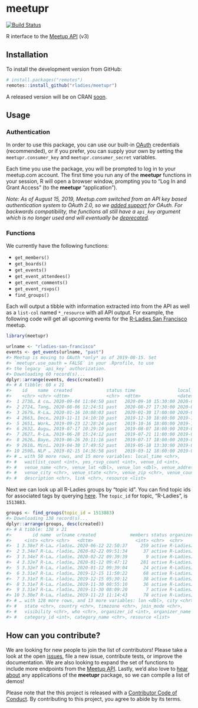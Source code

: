 
<!-- README.md is generated from README.Rmd. Please edit the Rmd file -->

# meetupr

[![Build
Status](https://travis-ci.org/rladies/meetupr.svg?branch=master)](https://travis-ci.org/rladies/meetupr)

R interface to the [Meetup API](https://www.meetup.com/meetup_api/) (v3)

## Installation

To install the development version from GitHub:

``` r
# install.packages("remotes")
remotes::install_github("rladies/meetupr")
```

A released version will be on CRAN
[soon](https://github.com/rladies/meetupr/issues/24).

## Usage

### Authentication

In order to use this package, you can use our built-in
[OAuth](https://www.meetup.com/meetup_api/auth/) credentials
(recommended), or if you prefer, you can supply your own by setting the
`meetupr.consumer_key` and `meetupr.consumer_secret` variables.

Each time you use the package, you will be prompted to log in to your
meetup.com account. The first time you run any of the **meetupr**
functions in your session, R will open a browser window, prompting you
to “Log In and Grant Access” (to the **meetupr** “application”).

*Note: As of August 15, 2019, Meetup.com switched from an API key based
authentication system to OAuth 2.0, so we [added
support](https://github.com/rladies/meetupr/issues/51) for OAuth. For
backwards compatibility, the functions all still have a `api_key`
argument which is no longer used and will eventually be
[deprecated](https://github.com/rladies/meetupr/issues/59).*

### Functions

We currently have the following functions:

  - `get_members()`
  - `get_boards()`
  - `get_events()`  
  - `get_event_attendees()`  
  - `get_event_comments()`
  - `get_event_rsvps()`
  - `find_groups()`

Each will output a tibble with information extracted into from the API
as well as a `list-col` named `*_resource` with all API output. For
example, the following code will get all upcoming events for the
[R-Ladies San Francisco](https://meetup.com/rladies-san-francisco)
meetup.

``` r
library(meetupr)

urlname <- "rladies-san-francisco"
events <- get_events(urlname, "past")
#> Meetup is moving to OAuth *only* as of 2019-08-15. Set
#> `meetupr.use_oauth = FALSE` in your .Rprofile, to use
#> the legacy `api_key` authorization.
#> Downloading 60 record(s)...
dplyr::arrange(events, desc(created))
#> # A tibble: 60 x 21
#>    id    name  created             status time                local_date
#>    <chr> <chr> <dttm>              <chr>  <dttm>              <date>    
#>  1 2730… A co… 2020-09-04 11:04:50 past   2020-09-10 15:30:00 2020-09-10
#>  2 2724… Tang… 2020-08-06 12:24:51 past   2020-08-27 17:30:00 2020-08-27
#>  3 2679… R-La… 2020-01-16 10:08:03 past   2020-01-30 17:00:00 2020-01-30
#>  4 2663… Dece… 2019-11-11 14:10:10 past   2019-12-10 18:00:00 2019-12-10
#>  5 2651… Work… 2019-09-23 12:28:24 past   2019-10-16 18:00:00 2019-10-16
#>  6 2632… Augu… 2019-07-17 10:29:10 past   2019-08-07 18:00:00 2019-08-07
#>  7 2627… R-La… 2019-06-28 15:24:12 past   2019-07-21 11:00:00 2019-07-21
#>  8 2626… Baye… 2019-06-26 20:11:16 past   2019-07-17 18:00:00 2019-07-17
#>  9 2610… Mini… 2019-04-30 17:49:52 past   2019-05-18 13:30:00 2019-05-18
#> 10 2590… NLP … 2019-02-15 14:36:58 past   2019-03-12 18:00:00 2019-03-12
#> # … with 50 more rows, and 15 more variables: local_time <chr>,
#> #   waitlist_count <int>, yes_rsvp_count <int>, venue_id <int>,
#> #   venue_name <chr>, venue_lat <dbl>, venue_lon <dbl>, venue_address_1 <chr>,
#> #   venue_city <chr>, venue_state <chr>, venue_zip <chr>, venue_country <chr>,
#> #   description <chr>, link <chr>, resource <list>
```

Next we can look up all R-Ladies groups by “topic id”. You can find
topic ids for associated tags by querying
[here](https://secure.meetup.com/meetup_api/console/?path=/find/topics).
The `topic_id` for topic, “R-Ladies”, is `1513883`.

``` r
groups <- find_groups(topic_id = 1513883)
#> Downloading 138 record(s)...
dplyr::arrange(groups, desc(created))
#> # A tibble: 138 x 21
#>        id name  urlname created             members status organizer   lat
#>     <int> <chr> <chr>   <dttm>                <int> <chr>  <chr>     <dbl>
#>  1 3.38e7 R-La… rladie… 2020-06-12 22:50:37     259 active R-Ladies… -1.29
#>  2 3.34e7 R-La… rladie… 2020-02-22 09:51:34      37 active R-Ladies… 52.4 
#>  3 3.34e7 R-La… rladie… 2020-02-22 09:39:39       9 active R-Ladies… 43.3 
#>  4 3.32e7 R-La… rladie… 2020-01-12 09:47:12     281 active R-Ladies… 25.7 
#>  5 3.32e7 R-La… rladie… 2020-01-12 09:39:04      24 active R-Ladies… 51.8 
#>  6 3.31e7 R-La… rladie… 2019-12-15 11:50:22      68 active R-Ladies… 38.9 
#>  7 3.31e7 R-La… rladie… 2019-12-15 05:30:12      38 active R-Ladies…  6.93
#>  8 3.31e7 R-La… rladie… 2019-11-30 08:55:10      36 active R-Ladies… 30.0 
#>  9 3.31e7 R-La… rladie… 2019-11-30 08:09:20       7 active R-Ladies… 43.0 
#> 10 3.30e7 R-La… rladie… 2019-11-23 11:14:43      78 active R-Ladies… 19.0 
#> # … with 128 more rows, and 13 more variables: lon <dbl>, city <chr>,
#> #   state <chr>, country <chr>, timezone <chr>, join_mode <chr>,
#> #   visibility <chr>, who <chr>, organizer_id <int>, organizer_name <chr>,
#> #   category_id <int>, category_name <chr>, resource <list>
```

## How can you contribute?

We are looking for new people to join the list of contributors\! Please
take a look at the open
[issues](https://github.com/rladies/meetupr/issues), file a new issue,
contribute tests, or improve the documentation. We are also looking to
expand the set of functions to include more endpoints from the [Meetup
API](https://www.meetup.com/meetup_api/). Lastly, we’d also love to
[hear about](https://github.com/rladies/meetupr/issues/74) any
applications of the **meetupr** package, so we can compile a list of
demos\!

Please note that the this project is released with a [Contributor Code
of Conduct](CODE_OF_CONDUCT.md). By contributing to this project, you
agree to abide by its terms.
